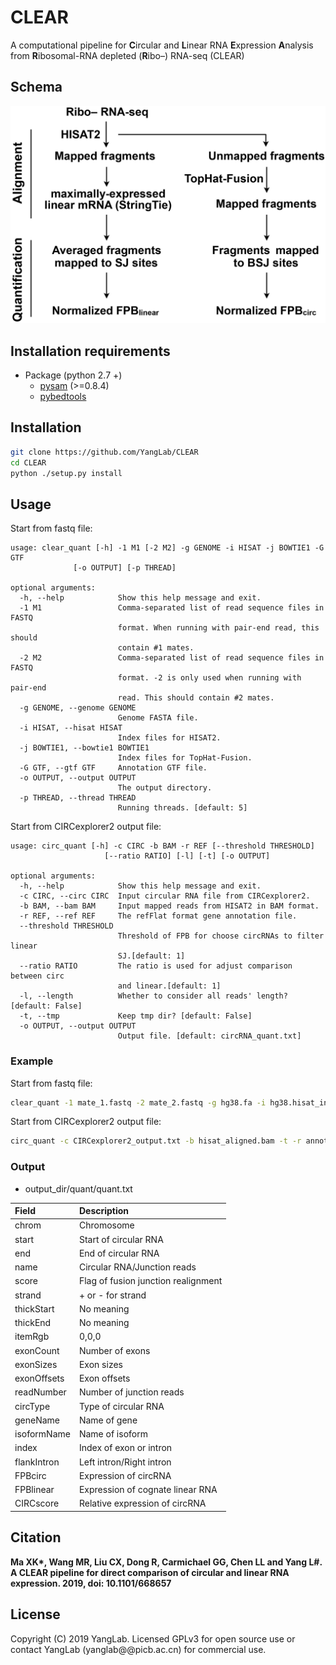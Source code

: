 # CLEAR
A computational pipeline for **C**ircular and **L**inear RNA **E**xpression **A**nalysis from **R**ibosomal-RNA depleted (**R**ibo–) RNA-seq (CLEAR)

## Schema
![pipeline](/docs/pipeline.png)

## Installation requirements
* Package (python 2.7 +)
    - [pysam](http://pysam.readthedocs.org/en/latest/) (>=0.8.4)
    - [pybedtools](http://daler.github.io/pybedtools/)

## Installation
```bash
git clone https://github.com/YangLab/CLEAR
cd CLEAR
python ./setup.py install
```

## Usage
Start from fastq file:
```
usage: clear_quant [-h] -1 M1 [-2 M2] -g GENOME -i HISAT -j BOWTIE1 -G GTF
              [-o OUTPUT] [-p THREAD]

optional arguments:
  -h, --help            Show this help message and exit.
  -1 M1                 Comma-separated list of read sequence files in FASTQ
                        format. When running with pair-end read, this should
                        contain #1 mates.
  -2 M2                 Comma-separated list of read sequence files in FASTQ
                        format. -2 is only used when running with pair-end
                        read. This should contain #2 mates.
  -g GENOME, --genome GENOME
                        Genome FASTA file.
  -i HISAT, --hisat HISAT
                        Index files for HISAT2.
  -j BOWTIE1, --bowtie1 BOWTIE1
                        Index files for TopHat-Fusion.
  -G GTF, --gtf GTF     Annotation GTF file.
  -o OUTPUT, --output OUTPUT
                        The output directory.
  -p THREAD, --thread THREAD
                        Running threads. [default: 5]
```
Start from CIRCexplorer2 output file:
```
usage: circ_quant [-h] -c CIRC -b BAM -r REF [--threshold THRESHOLD]
                     [--ratio RATIO] [-l] [-t] [-o OUTPUT]

optional arguments:
  -h, --help            Show this help message and exit.
  -c CIRC, --circ CIRC  Input circular RNA file from CIRCexplorer2.
  -b BAM, --bam BAM     Input mapped reads from HISAT2 in BAM format.
  -r REF, --ref REF     The refFlat format gene annotation file.
  --threshold THRESHOLD
                        Threshold of FPB for choose circRNAs to filter linear
                        SJ.[default: 1]
  --ratio RATIO         The ratio is used for adjust comparison between circ
                        and linear.[default: 1]
  -l, --length          Whether to consider all reads' length? [default: False]
  -t, --tmp             Keep tmp dir? [default: False]
  -o OUTPUT, --output OUTPUT
                        Output file. [default: circRNA_quant.txt]
```

### Example
Start from fastq file:
```bash
clear_quant -1 mate_1.fastq -2 mate_2.fastq -g hg38.fa -i hg38.hisat_index -j hg38.bowtie_index -G annotation.gtf -o output_dir
```
Start from CIRCexplorer2 output file:
```bash
circ_quant -c CIRCexplorer2_output.txt -b hisat_aligned.bam -t -r annotation.refFlat -o quant.txt
```

### Output
* output_dir/quant/quant.txt

| Field       | Description                           |
| :---------- | :------------------------------------ |
| chrom       | Chromosome                            |
| start       | Start of circular RNA                 |
| end         | End of circular RNA                   |
| name        | Circular RNA/Junction reads           |
| score       | Flag of fusion junction realignment   |
| strand      | + or - for strand                     |
| thickStart  | No meaning                            |
| thickEnd    | No meaning                            |
| itemRgb     | 0,0,0                                 |
| exonCount   | Number of exons                       |
| exonSizes   | Exon sizes                            |
| exonOffsets | Exon offsets                          |
| readNumber  | Number of junction reads              |
| circType    | Type of circular RNA                  |
| geneName    | Name of gene                          |
| isoformName | Name of isoform                       |
| index       | Index of exon or intron               |
| flankIntron | Left intron/Right intron              |
| FPBcirc     | Expression of circRNA                 |
| FPBlinear   | Expression of cognate linear RNA      |
| CIRCscore   | Relative expression of circRNA        |


## Citation
**Ma XK\*, Wang MR, Liu CX, Dong R, Carmichael GG, Chen LL and Yang L#. A CLEAR pipeline for direct comparison of circular and linear RNA expression. 2019, doi: 10.1101/668657**


## License
Copyright (C) 2019 YangLab. Licensed GPLv3 for open source use or contact YangLab (yanglab@@picb.ac.cn) for commercial use.
